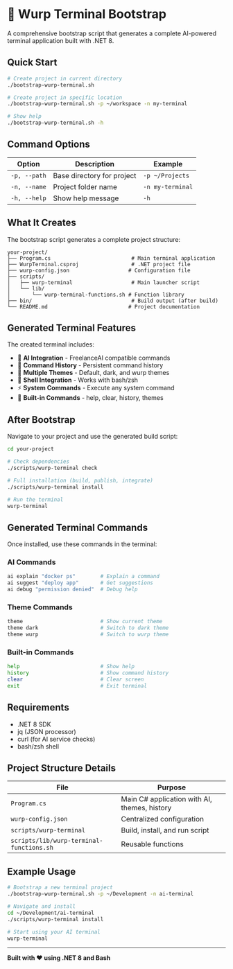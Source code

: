 # 🚀 Wurp Terminal Bootstrap

A comprehensive bootstrap script that generates a complete AI-powered terminal application built with .NET 8.

## Quick Start

```bash
# Create project in current directory
./bootstrap-wurp-terminal.sh

# Create project in specific location
./bootstrap-wurp-terminal.sh -p ~/workspace -n my-terminal

# Show help
./bootstrap-wurp-terminal.sh -h
```

## Command Options

| Option | Description | Example |
|--------|-------------|---------|
| `-p, --path` | Base directory for project | `-p ~/Projects` |
| `-n, --name` | Project folder name | `-n my-terminal` |
| `-h, --help` | Show help message | `-h` |

## What It Creates

The bootstrap script generates a complete project structure:

```
your-project/
├── Program.cs                          # Main terminal application
├── WurpTerminal.csproj                 # .NET project file
├── wurp-config.json                   # Configuration file
├── scripts/
│   ├── wurp-terminal                   # Main launcher script
│   └── lib/
│       └── wurp-terminal-functions.sh # Function library
├── bin/                                # Build output (after build)
└── README.md                          # Project documentation
```

## Generated Terminal Features

The created terminal includes:

- 🤖 **AI Integration** - FreelanceAI compatible commands
- 📜 **Command History** - Persistent command history
- 🎨 **Multiple Themes** - Default, dark, and wurp themes
- 🐚 **Shell Integration** - Works with bash/zsh
- ⚡ **System Commands** - Execute any system command
- 🔧 **Built-in Commands** - help, clear, history, themes

## After Bootstrap

Navigate to your project and use the generated build script:

```bash
cd your-project

# Check dependencies
./scripts/wurp-terminal check

# Full installation (build, publish, integrate)
./scripts/wurp-terminal install

# Run the terminal
wurp-terminal
```

## Generated Terminal Commands

Once installed, use these commands in the terminal:

### AI Commands
```bash
ai explain "docker ps"        # Explain a command
ai suggest "deploy app"       # Get suggestions
ai debug "permission denied"  # Debug help
```

### Theme Commands
```bash
theme                         # Show current theme
theme dark                    # Switch to dark theme
theme wurp                    # Switch to wurp theme
```

### Built-in Commands
```bash
help                          # Show help
history                       # Show command history
clear                         # Clear screen
exit                          # Exit terminal
```

## Requirements

- .NET 8 SDK
- jq (JSON processor)
- curl (for AI service checks)
- bash/zsh shell

## Project Structure Details

| File | Purpose |
|------|---------|
| `Program.cs` | Main C# application with AI, themes, history |
| `wurp-config.json` | Centralized configuration |
| `scripts/wurp-terminal` | Build, install, and run script |
| `scripts/lib/wurp-terminal-functions.sh` | Reusable functions |

## Example Usage

```bash
# Bootstrap a new terminal project
./bootstrap-wurp-terminal.sh -p ~/Development -n ai-terminal

# Navigate and install
cd ~/Development/ai-terminal
./scripts/wurp-terminal install

# Start using your AI terminal
wurp-terminal
```

---

**Built with ❤️ using .NET 8 and Bash**